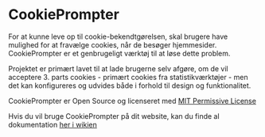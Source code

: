 CookiePrompter
==============

For at kunne leve op til cookie-bekendtgørelsen, skal brugere have mulighed for at fravælge cookies, når de besøger hjemmesider. CookiePrompter er et genbrugeligt værktøj til at løse dette problem.

Projektet er primært lavet til at lade brugerne selv afgøre, om de vil acceptere 3. parts cookies - primært cookies fra statistikværktøjer - men det kan konfigureres og udvides både i forhold til design og funktionalitet.

CookiePrompter er Open Source og licenseret med [MIT Permissive License](https://github.com/CookiePrompter/CookiePrompter/blob/master/LICENSE.txt) 	

Hvis du vil bruge CookiePrompter på dit website, kan du finde al dokumentation [her i wikien](https://github.com/CookiePrompter/CookiePrompter/wiki)


